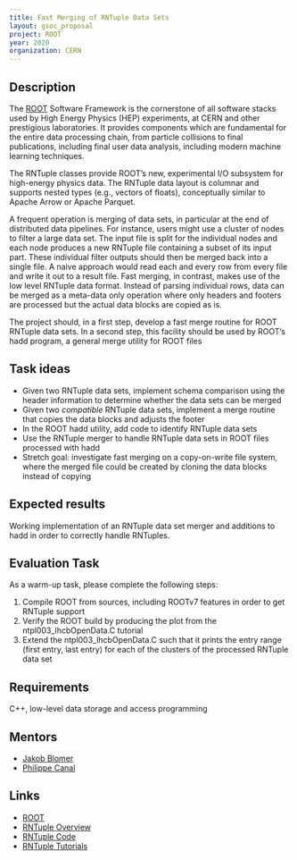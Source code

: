 ```yaml
---
title: Fast Merging of RNTuple Data Sets
layout: gsoc_proposal
project: ROOT
year: 2020
organization: CERN
---
```


## Description

The [ROOT](https://root.cern/) Software Framework is the cornerstone of all software stacks used by High Energy Physics (HEP) experiments, at CERN and other prestigious laboratories. It provides components which are fundamental for the entire data processing chain, from particle collisions to final publications, including final user data analysis, including modern machine learning techniques.

The RNTuple classes provide ROOT’s new, experimental I/O subsystem for high-energy physics data. The RNTuple data layout is columnar and supports nested types (e.g., vectors of floats), conceptually similar to Apache Arrow or Apache Parquet.

A frequent operation is merging of data sets, in particular at the end of distributed data pipelines. For instance, users might use a cluster of nodes to filter a large data set. The input file is split for the individual nodes and each node produces a new RNTuple file containing a subset of its input part. These individual filter outputs should then be merged back into a single file. A naive approach would read each and every row from every file and write it out to a result file. Fast merging, in contrast, makes use of the low level RNTuple data format. Instead of parsing individual rows, data can be merged as a meta-data only operation where only headers and footers are processed but the actual data blocks are copied as is.

The project should, in a first step, develop a fast merge routine for ROOT RNTuple data sets. In a second step, this facility should be used by ROOT’s hadd program, a general merge utility for ROOT files

## Task ideas
 * Given two RNTuple data sets, implement schema comparison using the header information to determine whether the data sets can be merged
 * Given two _compatible_ RNTuple data sets, implement a merge routine that copies the data blocks and adjusts the footer
 * In the ROOT hadd utility, add code to identify RNTuple data sets
 * Use the RNTuple merger to handle RNTuple data sets in ROOT files processed with hadd
 * Stretch goal: investigate fast merging on a copy-on-write file system, where the merged file could be created by cloning the data blocks instead of copying

## Expected results
Working implementation of an RNTuple data set merger and additions to hadd in order to correctly handle RNTuples.

## Evaluation Task

As a warm-up task, please complete the following steps:
 1. Compile ROOT from sources, including ROOTv7 features in order to get RNTuple support
 2. Verify the ROOT build by producing the plot from the ntpl003_lhcbOpenData.C tutorial
 3. Extend the ntpl003_lhcbOpenData.C such that it prints the entry range (first entry, last entry) for each of the clusters of the processed RNTuple data set

## Requirements
C++, low-level data storage and access programming

## Mentors
  * [Jakob Blomer](mailto:jblomer@cern.ch)
  * [Philippe Canal](mailto:pcanal@fnal.gov)

## Links
  * [ROOT](https://root.cern/)
  * [RNTuple Overview](https://indico.cern.ch/event/773049/contributions/3474746/attachments/1937507/3211341/rntuple-chep19.pdf)
  * [RNTuple Code](https://github.com/root-project/root/tree/master/tree/ntuple/v7)
  * [RNTuple Tutorials](https://github.com/root-project/root/tree/master/tutorials/v7/ntuple)